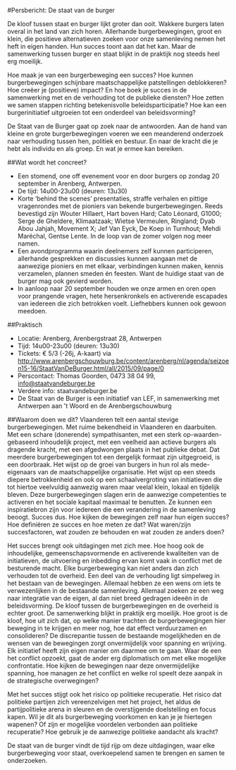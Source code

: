 #Persbericht: De staat van de burger

De kloof tussen staat en burger lijkt groter dan ooit. Wakkere burgers laten overal in het land van zich horen. Allerhande burgerbewegingen, groot en klein, die positieve alternatieven zoeken voor onze samenleving nemen het heft in eigen handen. Hun succes toont aan dat het kan. Maar de samenwerking tussen burger en staat blijkt in de praktijk nog steeds heel erg moeilijk. 

Hoe maak je van een burgerbeweging een succes? Hoe kunnen burgerbewegingen schijnbare maatschappelijke patstellingen deblokkeren? Hoe creëer je (positieve) impact? En hoe boek je succes in de samenwerking met en de verhouding tot de publieke diensten? Hoe zetten we samen stappen richting betekenisvolle beleidsparticipatie? Hoe kan een burgerinitiatief uitgroeien tot een onderdeel van beleidsvorming? 

De Staat van de Burger gaat op zoek naar de antwoorden. Aan de hand van kleine en grote burgerbewegingen voeren we een meanderend onderzoek naar verhouding tussen hen, politiek en bestuur. En naar de kracht die je hebt als individu en als groep. En wat je ermee kan bereiken.

##Wat wordt het concreet?
* Een stomend, one off evenement voor en door burgers op zondag 20 september in Arenberg, Antwerpen.
* De tijd: 14u00-23u00 (deuren: 13u30)
* Korte ‘behind the scenes’ presentaties, straffe verhalen en pittige vragenrondes met de pioniers van bekende burgerbewegingen. Reeds bevestigd zijn Wouter Hillaert, Hart boven Hard; Cato Léonard, G1000; Serge de Gheldere, Klimaatzaak; Wietse Vermeulen, Ringland; Dyab Abou Jahjah, Movement X; Jef Van Eyck, De Koep in Turnhout; Mehdi Maréchal, Gentse Lente. In de loop van de zomer volgen nog meer namen. 
* Een avondprogramma waarin deelnemers zelf kunnen participeren,  allerhande gesprekken en discussies kunnen aangaan met de aanwezige pioniers en met elkaar, verbindingen kunnen maken, kennis verzamelen, plannen smeden én feesten. Want de huidige staat van de burger mag ook gevierd worden.
* In aanloop naar 20 september houden we onze armen en oren open voor prangende vragen, hete hersenkronkels en activerende escapades van iedereen die zich betrokken voelt. Liefhebbers kunnen ook gewoon meedoen.

##Praktisch
* Locatie: Arenberg, Arenbergstraat 28, Antwerpen
* Tijd: 14u00-23u00 (deuren: 13u30)
* Tickets: € 5/3 (-26j, A-kaart) via http://www.arenbergschouwburg.be/content/arenberg/nl/agenda/seizoen15-16/StaatVanDeBurger.html/all/2015/09/page/0
* Perscontact: Thomas Goorden, 0473 38 04 99, info@staatvandeburger.be
* Verdere info: staatvandeburger.be
* De Staat van de Burger is een initiatief van LEF, in samenwerking met Antwerpen aan 't Woord en de Arenbergschouwburg

##Waarom doen we dit?
Vlaanderen telt een aantal stevige burgerbewegingen. Met ruime bekendheid in Vlaanderen en daarbuiten. Met een schare (donerende) sympathisanten, met een sterk op-waarden-gebaseerd inhoudelijk project, met een veelheid aan actieve burgers als dragende kracht, met een afgedwongen plaats in het publieke debat. 
Dat meerdere burgerbewegingen tot een dergelijk formaat zijn uitgegroeid, is een doorbraak. Het wijst op de groei van burgers in hun rol als mede-eigenaars van de maatschappelijke organisatie. Het wijst op een steeds diepere betrokkenheid en ook op een schaalvergroting van initiatieven die tot hiertoe veelvuldig aanwezig waren maar veelal klein, lokaal en tijdelijk bleven. Deze burgerbewegingen slagen erin de aanwezige competenties te activeren en het sociale kapitaal maximaal te benutten. Ze kunnen een inspiratiebron zijn voor iedereen die een verandering in de samenleving beoogt. 
Succes dus. Hoe kijken de bewegingen zelf naar hun eigen succes? Hoe definiëren ze succes en hoe meten ze dat? Wat waren/zijn succesfactoren, wat zouden ze behouden en wat zouden ze anders doen? 

Het succes brengt ook uitdagingen met zich mee. Hoe hoog ook de inhoudelijke, gemeenschapsvormende en activerende kwaliteiten van de initiatieven, de uitvoering en inbedding ervan komt vaak in conflict met de besturende macht. Elke burgerbeweging kan niet anders dan zich verhouden tot de overheid. 
Een deel van de verhouding ligt simpelweg in het bestaan van de bewegingen. Allemaal hebben ze een wens om iets te verwezenlijken in de bestaande samenleving. Allemaal zoeken ze een weg naar integratie van de eigen, al dan niet breed gedragen ideeën in de beleidsvorming. De kloof tussen de burgerbewegingen en de overheid is echter groot. De samenwerking blijkt in praktijk erg moeilijk. Hoe groot is de kloof, hoe uit zich dat, op welke manier trachten de burgerbewegingen hier beweging in te krijgen en meer nog, hoe dat effect verduurzamen en consolideren? 
De discrepantie tussen de bestaande mogelijkheden en de wensen van de bewegingen zorgt onvermijdelijk voor spanning en wrijving. Elk initiatief heeft zijn eigen manier om daarmee om te gaan. Waar de een het conflict opzoekt, gaat de ander erg diplomatisch om met elke mogelijke confrontatie. Hoe kijken de bewegingen naar deze onvermijdelijke spanning, hoe managen ze het conflict en welke rol speelt deze aanpak in de strategische overwegingen? 

Met het succes stijgt ook het risico op politieke recuperatie. Het risico dat politieke partijen zich vereenzelvigen met het project, het aldus de partijpolitieke arena in sleuren en de overstijgende doelstelling en focus kapen. Wil je dit als burgerbeweging voorkomen en kan je je hiertegen wapenen? Of zijn er mogelijke voordelen verbonden aan politieke recuperatie? Hoe gebruik je de aanwezige politieke aandacht als kracht?

De staat van de burger vindt de tijd rijp om deze uitdagingen, waar elke burgerbeweging voor staat, overkoepelend samen te brengen en samen te onderzoeken.
